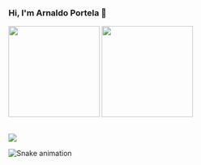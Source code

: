 ### Hi, I'm Arnaldo Portela 👋

<div>
  <img height="180em" src="https://github-readme-stats.vercel.app/api?username=arnaldoportela&show_icons=true&theme=dracula&include_all_commits=true&count_private=true"/>
  <img height="180em" src="https://github-readme-stats.vercel.app/api/top-langs?username=arnaldoportela&layout=compact&theme=dracula&langs_count=16"/>
</div>

##

<div>
  <a href="https://www.linkedin.com/in/arnaldoportela/" target="_blank"><img src="https://img.shields.io/badge/LinkedIn-0077B5?style=for-the-badge&logo=linkedin&logoColor=white"/></a>
</div>

![Snake animation](https://github.com/arnaldoportela/arnaldoportela/blob/output/github-contribution-grid-snake.svg)
